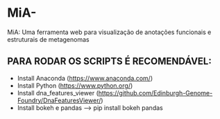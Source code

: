 # MiA-
MiA: Uma ferramenta web para visualização de anotações funcionais e estruturais de metagenomas 

## PARA RODAR OS SCRIPTS É RECOMENDÁVEL:

- Install Anaconda (https://www.anaconda.com/)
- Install Python (https://www.python.org/)
- Install dna_features_viewer (https://github.com/Edinburgh-Genome-Foundry/DnaFeaturesViewer/)
- Install bokeh e pandas --> pip install bokeh pandas

